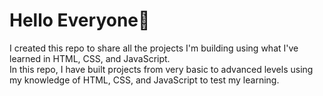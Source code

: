 # Hello Everyone👋
I created this repo to share all the projects I'm building using what I've learned in HTML, CSS, and JavaScript.  
In this repo, I have built projects from very basic to advanced levels using my knowledge of HTML, CSS, and JavaScript to test my learning.
